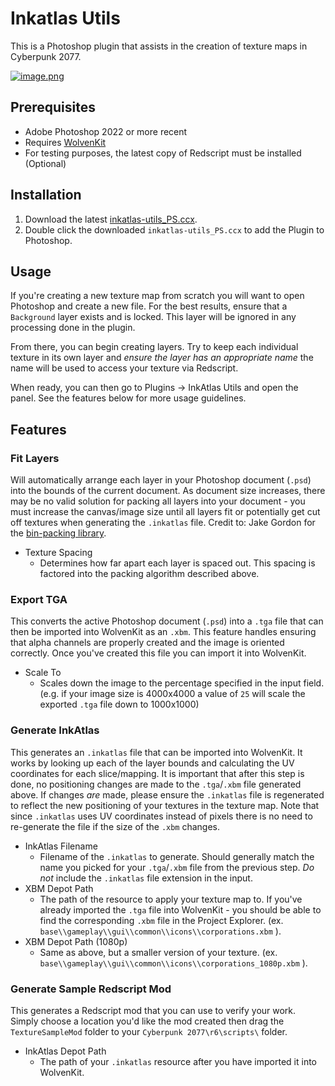 # Inkatlas Utils

This is a Photoshop plugin that assists in the creation of texture maps in Cyberpunk 2077.

[![image.png](https://i.imgur.com/N0enev3.png)](https://i.imgur.com/N0enev3.png)

## Prerequisites

- Adobe Photoshop 2022 or more recent
- Requires [WolvenKit](https://github.com/WolvenKit/WolvenKit/releases/latest)
- For testing purposes, the latest copy of Redscript must be installed (Optional)

## Installation

1. Download the latest [inkatlas-utils_PS.ccx](https://github.com/deadlymustard/inkatlas-utils/releases).
2. Double click the downloaded `inkatlas-utils_PS.ccx` to add the Plugin to Photoshop.

## Usage

If you're creating a new texture map from scratch you will want to open Photoshop and create a new file. For the best results, ensure that a `Background` layer exists and is locked. This layer will be ignored in any processing done in the plugin.

From there, you can begin creating layers. Try to keep each individual texture in its own layer and _ensure the layer has an appropriate name_ the name will be used to access your texture via Redscript.

When ready, you can then go to Plugins -> InkAtlas Utils and open the panel. See the features below for more usage guidelines.

## Features

### Fit Layers

Will automatically arrange each layer in your Photoshop document (`.psd`) into the bounds of the current document. As document size increases, there may be no valid solution for packing all layers into your document - you must increase the canvas/image size until all layers fit or potentially get cut off textures when generating the `.inkatlas` file. Credit to: Jake Gordon for the [bin-packing library](https://github.com/jakesgordon/bin-packing).

- Texture Spacing
  - Determines how far apart each layer is spaced out. This spacing is factored into the packing algorithm described above.

### Export TGA

This converts the active Photoshop document (`.psd`) into a `.tga` file that can then be imported into WolvenKit as an `.xbm`. This feature handles ensuring that alpha channels are properly created and the image is oriented correctly. Once you've created this file you can import it into WolvenKit.

- Scale To
  - Scales down the image to the percentage specified in the input field. (e.g. if your image size is 4000x4000 a value of `25` will scale the exported `.tga` file down to 1000x1000)

### Generate InkAtlas

This generates an `.inkatlas` file that can be imported into WolvenKit. It works by looking up each of the layer bounds and calculating the UV coordinates for each slice/mapping. It is important that after this step is done, no positioning changes are made to the `.tga`/`.xbm` file generated above. If changes _are_ made, please ensure the `.inkatlas` file is regenerated to reflect the new positioning of your textures in the texture map. Note that since `.inkatlas` uses UV coordinates instead of pixels there is no need to re-generate the file if the size of the `.xbm` changes.

- InkAtlas Filename
  - Filename of the `.inkatlas` to generate. Should generally match the name you picked for your `.tga`/`.xbm` file from the previous step. _Do not_ include the `.inkatlas` file extension in the input.
- XBM Depot Path
  - The path of the resource to apply your texture map to. If you've already imported the `.tga` file into WolvenKit - you should be able to find the corresponding `.xbm` file in the Project Explorer. (ex. `base\\gameplay\\gui\\common\\icons\\corporations.xbm` ).
- XBM Depot Path (1080p)
  - Same as above, but a smaller version of your texture. (ex. `base\\gameplay\\gui\\common\\icons\\corporations_1080p.xbm` ).

### Generate Sample Redscript Mod

This generates a Redscript mod that you can use to verify your work. Simply choose a location you'd like the mod created then drag the `TextureSampleMod` folder to your `Cyberpunk 2077\r6\scripts\` folder.

- InkAtlas Depot Path
  - The path of your `.inkatlas` resource after you have imported it into WolvenKit.

